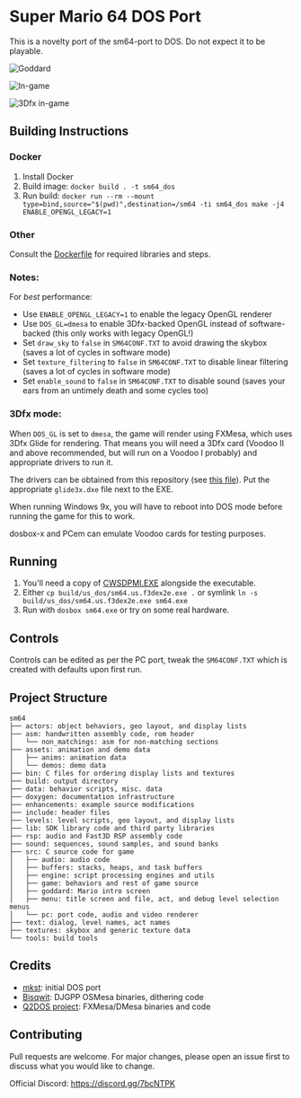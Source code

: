 # Super Mario 64 DOS Port

This is a novelty port of the sm64-port to DOS. Do not expect it to be playable.

![Goddard](https://raw.githubusercontent.com/fgsfdsfgs/sm64-port/dos/media/screenshot_00.png)

![In-game](https://raw.githubusercontent.com/fgsfdsfgs/sm64-port/dos/media/screenshot_01.png)

![3Dfx in-game](https://raw.githubusercontent.com/fgsfdsfgs/sm64-port/dos/media/screenshot_02.png)

## Building Instructions

### Docker

1. Install Docker
2. Build image: `docker build . -t sm64_dos`
3. Run build: `docker run --rm --mount type=bind,source="$(pwd)",destination=/sm64 -ti sm64_dos make -j4 ENABLE_OPENGL_LEGACY=1`

### Other

Consult the [Dockerfile](./Dockerfile) for required libraries and steps.

### Notes:

For *best* performance:
 - Use `ENABLE_OPENGL_LEGACY=1` to enable the legacy OpenGL renderer
 - Use `DOS_GL=dmesa` to enable 3Dfx-backed OpenGL instead of software-backed (this only works with legacy OpenGL!)
 - Set `draw_sky` to `false` in `SM64CONF.TXT` to avoid drawing the skybox (saves a lot of cycles in software mode)
 - Set `texture_filtering` to `false` in `SM64CONF.TXT` to disable linear filtering (saves a lot of cycles in software mode)
 - Set `enable_sound` to `false` in `SM64CONF.TXT` to disable sound (saves your ears from an untimely death and some cycles too)

### 3Dfx mode:

When `DOS_GL` is set to `dmesa`, the game will render using FXMesa, which uses 3Dfx Glide for rendering.
That means you will need a 3Dfx card (Voodoo II and above recommended, but will run on a Voodoo I probably) and appropriate
drivers to run it.

The drivers can be obtained from this repository (see [this file](lib/glide3/drivers/README.md)). Put the appropriate
`glide3x.dxe` file next to the EXE.

When running Windows 9x, you will have to reboot into DOS mode before running the game for this to work.

dosbox-x and PCem can emulate Voodoo cards for testing purposes.

## Running

1. You'll need a copy of [CWSDPMI.EXE](https://sandmann.dotster.com/cwsdpmi/) alongside the executable.
2. Either `cp build/us_dos/sm64.us.f3dex2e.exe .` or symlink `ln -s build/us_dos/sm64.us.f3dex2e.exe sm64.exe`
3. Run with `dosbox sm64.exe` or try on some real hardware.

## Controls

Controls can be edited as per the PC port, tweak the `SM64CONF.TXT` which is created with defaults upon first run.

## Project Structure

```
sm64
├── actors: object behaviors, geo layout, and display lists
├── asm: handwritten assembly code, rom header
│   └── non_matchings: asm for non-matching sections
├── assets: animation and demo data
│   ├── anims: animation data
│   └── demos: demo data
├── bin: C files for ordering display lists and textures
├── build: output directory
├── data: behavior scripts, misc. data
├── doxygen: documentation infrastructure
├── enhancements: example source modifications
├── include: header files
├── levels: level scripts, geo layout, and display lists
├── lib: SDK library code and third party libraries
├── rsp: audio and Fast3D RSP assembly code
├── sound: sequences, sound samples, and sound banks
├── src: C source code for game
│   ├── audio: audio code
│   ├── buffers: stacks, heaps, and task buffers
│   ├── engine: script processing engines and utils
│   ├── game: behaviors and rest of game source
│   ├── goddard: Mario intro screen
│   ├── menu: title screen and file, act, and debug level selection menus
│   └── pc: port code, audio and video renderer
├── text: dialog, level names, act names
├── textures: skybox and generic texture data
└── tools: build tools
```

## Credits

 - [mkst](https://github.com/mkst): initial DOS port
 - [Bisqwit](http://bisqwit.iki.fi/): DJGPP OSMesa binaries, dithering code
 - [Q2DOS project](https://bitbucket.org/neozeed/q2dos/src/master/): FXMesa/DMesa binaries and code

## Contributing

Pull requests are welcome. For major changes, please open an issue first to
discuss what you would like to change.

Official Discord: https://discord.gg/7bcNTPK
